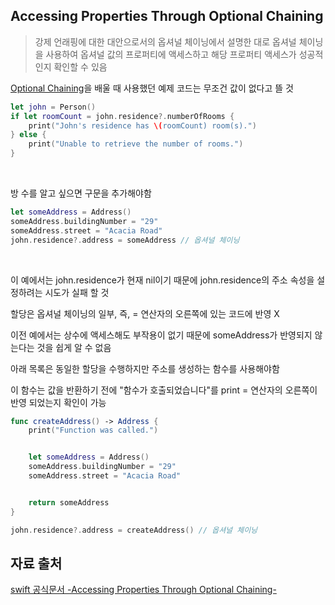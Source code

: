 ## Accessing Properties Through Optional Chaining

> 강제 언래핑에 대한 대안으로서의 옵셔널 체이닝에서 설명한 대로 옵셔널 체이닝을 사용하여 옵셔널 값의 프로퍼티에 액세스하고 해당 프로퍼티 액세스가 성공적인지 확인할 수 있음
> <br/>

[Optional Chaining](https://github.com/BOLTB0X/Swift_Study/blob/main/swiftGrammar/Optional%20Chaining/README.md)을 배울 때 사용했던 예제 코드는 무조건 값이 없다고 뜰 것
<br/>

```swift
let john = Person()
if let roomCount = john.residence?.numberOfRooms {
    print("John's residence has \(roomCount) room(s).")
} else {
    print("Unable to retrieve the number of rooms.")
}
```

<br/>

방 수를 알고 싶으면 구문을 추가해야함
<br/>

```swift
let someAddress = Address()
someAddress.buildingNumber = "29"
someAddress.street = "Acacia Road"
john.residence?.address = someAddress // 옵셔널 체이닝
```

<br/>

이 예에서는 john.residence가 현재 nil이기 때문에 john.residence의 주소 속성을 설정하려는 시도가 실패 할 것
<br/>

할당은 옵셔널 체이닝의 일부, 즉, = 연산자의 오른쪽에 있는 코드에 반영 X
<br/>

이전 예에서는 상수에 액세스해도 부작용이 없기 때문에 someAddress가 반영되지 않는다는 것을 쉽게 알 수 없음
<br/>

아래 목록은 동일한 할당을 수행하지만 주소를 생성하는 함수를 사용해야함
<br/>

이 함수는 값을 반환하기 전에 "함수가 호출되었습니다"를 print = 연산자의 오른쪽이 반영 되었는지 확인이 가능
<br/>

```swift
func createAddress() -> Address {
    print("Function was called.")


    let someAddress = Address()
    someAddress.buildingNumber = "29"
    someAddress.street = "Acacia Road"


    return someAddress
}

john.residence?.address = createAddress() // 옵셔널 체이닝
```

## 자료 출처

[swift 공식문서 -Accessing Properties Through Optional Chaining-](https://docs.swift.org/swift-book/documentation/the-swift-programming-language/optionalchaining/#Accessing-Properties-Through-Optional-Chaining)

